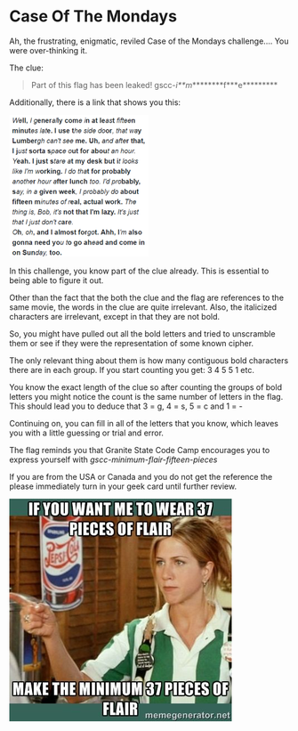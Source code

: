 # Case Of The Mondays

Ah, the frustrating, enigmatic, reviled Case of the Mondays challenge.... You were over-thinking it.

The clue:

> Part of this flag has been leaked! gscc-*i\*\*m*\*\*\*\*\*\*\*\*f*\*\*e\*\*\*\*\*\*\*\*\*

Additionally, there is a link that shows you this:

![cotm](./media/cotm.png)

In this challenge, you know part of the clue already. This is essential to being able to figure it out.

Other than the fact that the both the clue and the flag are references to the same movie, the words in the clue
are quite irrelevant. Also, the italicized characters are irrelevant, except in that they are not bold.

So, you might have pulled out all the bold letters and tried to unscramble them or see if they were the representation of some known cipher. 

The only relevant thing about them is how many contiguous bold characters there are in each group. If you start counting you get:
3
4
5
5
1
etc.

You know the exact length of the clue so after counting the groups of bold letters you might notice the count is the same number of letters in the flag. This should lead you to deduce that 3 = g, 4 = s, 5 = c and 1 = -

Continuing on, you can fill in all of the letters that you know, which leaves you with a little guessing or trial and error.

The flag reminds you that Granite State Code Camp encourages you to express yourself with *gscc-minimum-flair-fifteen-pieces*

If you are from the USA or Canada and you do not get the reference the please immediately turn in your geek card until further review.



![flair](./media/flair.jpg)
